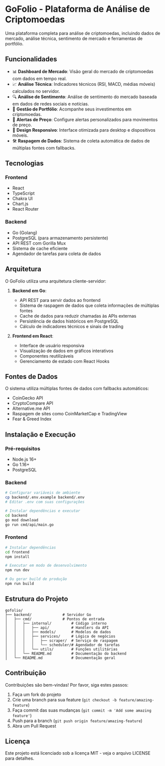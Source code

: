 # GoFolio - Plataforma de Análise de Criptomoedas

Uma plataforma completa para análise de criptomoedas, incluindo dados de mercado, análise técnica, sentimento de mercado e ferramentas de portfólio.

## Funcionalidades

- 📊 **Dashboard de Mercado**: Visão geral do mercado de criptomoedas com dados em tempo real.
- 📈 **Análise Técnica**: Indicadores técnicos (RSI, MACD, médias móveis) calculados no servidor.
- 🔍 **Análise de Sentimento**: Análise de sentimento do mercado baseada em dados de redes sociais e notícias.
- 💼 **Gestão de Portfólio**: Acompanhe seus investimentos em criptomoedas.
- 🔔 **Alertas de Preço**: Configure alertas personalizados para movimentos de preço.
- 📱 **Design Responsivo**: Interface otimizada para desktop e dispositivos móveis.
- 🛠️ **Raspagem de Dados**: Sistema de coleta automática de dados de múltiplas fontes com fallbacks.

## Tecnologias

### Frontend
- React
- TypeScript
- Chakra UI
- Chart.js
- React Router

### Backend
- Go (Golang)
- PostgreSQL (para armazenamento persistente)
- API REST com Gorilla Mux
- Sistema de cache eficiente
- Agendador de tarefas para coleta de dados

## Arquitetura

O GoFolio utiliza uma arquitetura cliente-servidor:

1. **Backend em Go**: 
   - API REST para servir dados ao frontend
   - Sistema de raspagem de dados que coleta informações de múltiplas fontes
   - Cache de dados para reduzir chamadas às APIs externas
   - Persistência de dados históricos em PostgreSQL
   - Cálculo de indicadores técnicos e sinais de trading

2. **Frontend em React**:
   - Interface de usuário responsiva
   - Visualização de dados em gráficos interativos
   - Componentes reutilizáveis
   - Gerenciamento de estado com React Hooks

## Fontes de Dados

O sistema utiliza múltiplas fontes de dados com fallbacks automáticos:

- CoinGecko API
- CryptoCompare API
- Alternative.me API
- Raspagem de sites como CoinMarketCap e TradingView
- Fear & Greed Index

## Instalação e Execução

### Pré-requisitos
- Node.js 16+
- Go 1.16+
- PostgreSQL

### Backend

```bash
# Configurar variáveis de ambiente
cp backend/.env.example backend/.env
# Editar .env com suas configurações

# Instalar dependências e executar
cd backend
go mod download
go run cmd/api/main.go
```

### Frontend

```bash
# Instalar dependências
cd frontend
npm install

# Executar em modo de desenvolvimento
npm run dev

# Ou gerar build de produção
npm run build
```

## Estrutura do Projeto

```
gofolio/
├── backend/              # Servidor Go
│   ├── cmd/              # Pontos de entrada
│   │   ├── internal/         # Código interno
│   │   │   ├── api/          # Handlers da API
│   │   │   ├── models/       # Modelos de dados
│   │   │   ├── services/     # Lógica de negócios
│   │   │   │   ├── scraper/  # Serviço de raspagem
│   │   │   │   └── scheduler/# Agendador de tarefas
│   │   │   └── utils/        # Funções utilitárias
│   │   └── README.md         # Documentação do backend
│   └── README.md             # Documentação geral
```

## Contribuição

Contribuições são bem-vindas! Por favor, siga estes passos:

1. Faça um fork do projeto
2. Crie uma branch para sua feature (`git checkout -b feature/amazing-feature`)
3. Faça commit das suas mudanças (`git commit -m 'Add some amazing feature'`)
4. Push para a branch (`git push origin feature/amazing-feature`)
5. Abra um Pull Request

## Licença

Este projeto está licenciado sob a licença MIT - veja o arquivo LICENSE para detalhes.
